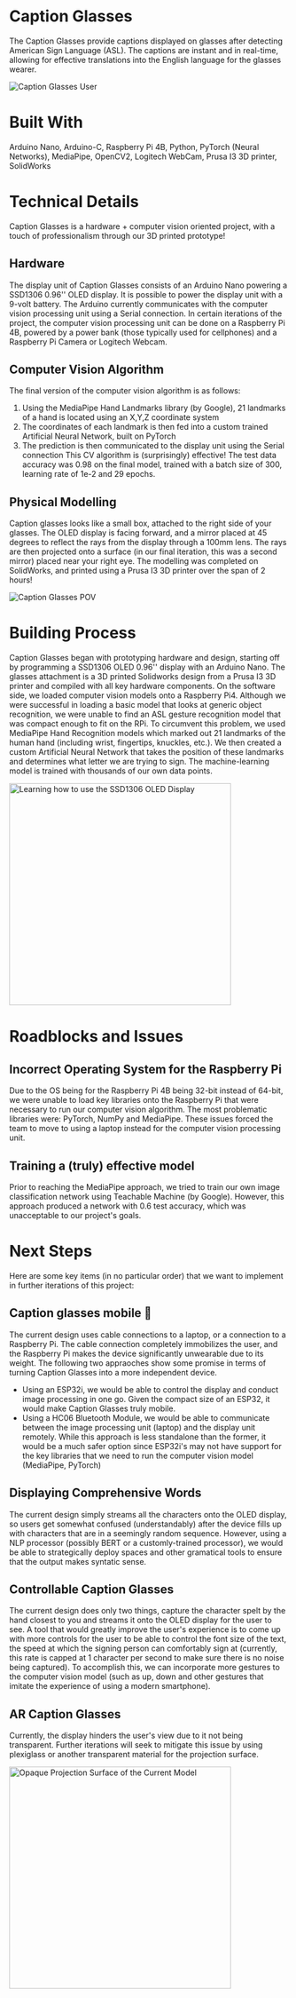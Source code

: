 # Caption Glasses
The Caption Glasses provide captions displayed on glasses after detecting American Sign Language (ASL). The captions are instant and in real-time, allowing for effective translations into the English language for the glasses wearer.

![Caption Glasses User](images/test.jpg)

# Built With
Arduino Nano, Arduino-C, Raspberry Pi 4B, Python, PyTorch (Neural Networks), MediaPipe, OpenCV2, Logitech WebCam, Prusa I3 3D printer, SolidWorks

# Technical Details
Caption Glasses is a hardware + computer vision oriented project, with a touch of professionalism through our 3D printed prototype!
## Hardware
The display unit of Caption Glasses consists of an Arduino Nano powering a SSD1306 0.96'' OLED display. It is possible to power the display unit with a 9-volt battery. The Arduino currently communicates with the computer vision processing unit using a Serial connection. In certain iterations of the project, the computer vision processing unit can be done on a Raspberry Pi 4B, powered by a power bank (those typically used for cellphones) and a Raspberry Pi Camera or Logitech Webcam. 
## Computer Vision Algorithm
The final version of the computer vision algorithm is as follows:
1. Using the MediaPipe Hand Landmarks library (by Google), 21 landmarks of a hand is located using an X,Y,Z coordinate system
2. The coordinates of each landmark is then fed into a custom trained Artificial Neural Network, built on PyTorch
3. The prediction is then communicated to the display unit using the Serial connection
This CV algorithm is (surprisingly) effective! The test data accuracy was 0.98 on the final model, trained with a batch size of 300, learning rate of 1e-2 and 29 epochs.
## Physical Modelling
Caption glasses looks like a small box, attached to the right side of your glasses. The OLED display is facing forward, and a mirror placed at 45 degrees to reflect the rays from the display through a 100mm lens. The rays are then projected onto a surface (in our final iteration, this was a second mirror) placed near your right eye. The modelling was completed on SolidWorks, and printed using a Prusa I3 3D printer over the span of 2 hours!

![Caption Glasses POV](images/rightSide.jpg)

# Building Process
Caption Glasses began with prototyping hardware and design, starting off by programming a SSD1306 OLED 0.96'' display with an Arduino Nano. The glasses attachment is a 3D printed Solidworks design from a Prusa I3 3D printer and compiled with all key hardware components. On the software side, we loaded computer vision models onto a Raspberry Pi4. Although we were successful in loading a basic model that looks at generic object recognition, we were unable to find an ASL gesture recognition model that was compact enough to fit on the RPi. To circumvent this problem, we used MediaPipe Hand Recognition models which marked out 21 landmarks of the human hand (including wrist, fingertips, knuckles, etc.). We then created a custom Artificial Neural Network that takes the position of these landmarks and determines what letter we are trying to sign. The machine-learning model is trained with thousands of our own data points.

<img src="images/testing.jpg" alt="Learning how to use the SSD1306 OLED Display" width="400"/>

# Roadblocks and Issues
## Incorrect Operating System for the Raspberry Pi
Due to the OS being for the Raspberry Pi 4B being 32-bit instead of 64-bit, we were unable to load key libraries onto the Raspberry Pi that were necessary to run our computer vision algorithm. The most problematic libraries were: PyTorch, NumPy and MediaPipe. These issues forced the team to move to using a laptop instead for the computer vision processing unit.
## Training a (truly) effective model
Prior to reaching the MediaPipe approach, we tried to train our own image classification network using Teachable Machine (by Google). However, this approach produced a network with 0.6 test accuracy, which was unacceptable to our project's goals. 

# Next Steps
Here are some key items (in no particular order) that we want to implement in further iterations of this project:
## Caption glasses mobile 🤳
The current design uses cable connections to a laptop, or a connection to a Raspberry Pi. The cable connection completely immobilizes the user, and the Raspberry Pi makes the device significantly unwearable due to its weight. The following two appraoches show some promise in terms of turning Caption Glasses into a more independent device.
- Using an ESP32i, we would be able to control the display and conduct image processing in one go. Given the compact size of an ESP32, it would make Caption Glasses truly mobile.
- Using a HC06 Bluetooth Module, we would be able to communicate between the image processing unit (laptop) and the display unit remotely. While this approach is less standalone than the former, it would be a much safer option since ESP32i's may not have support for the key libraries that we need to run the computer vision model (MediaPipe, PyTorch)
## Displaying Comprehensive Words
The current design simply streams all the characters onto the OLED display, so users get somewhat confused (understandably) after the device fills up with characters that are in a seemingly random sequence. However, using a NLP processor (possibly BERT or a customly-trained processor), we would be able to strategically deploy spaces and other gramatical tools to ensure that the output makes syntatic sense.
## Controllable Caption Glasses
The current design does only two things, capture the character spelt by the hand closest to you and streams it onto the OLED display for the user to see. A tool that would greatly improve the user's experience is to come up with more controls for the user to be able to control the font size of the text, the speed at which the signing person can comfortably sign at (currently, this rate is capped at 1 character per second to make sure there is no noise being captured). To accomplish this, we can incorporate more gestures to the computer vision model (such as up, down and other gestures that imitate the experience of using a modern smartphone).
## AR Caption Glasses
Currently, the display hinders the user's view due to it not being transparent. Further iterations will seek to mitigate this issue by using plexiglass or another transparent material for the projection surface. 

<img src="images/front.jpg" alt="Opaque Projection Surface of the Current Model" width="400"/>


